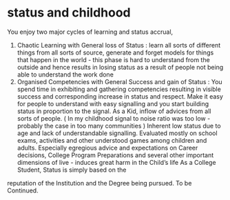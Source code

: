 # status and childhood

You enjoy two major cycles of learning and status accrual,
1. Chaotic Learning with General loss of Status : learn all sorts of different things from all sorts of source, generate and forget models for things that happen in the world - this phase is hard to understand from the outside and hence results in losing status as a result of people not being able to understand the work done
2. Organised Competencies with General Success and gain of Status : You spend time in exhibiting and gathering competencies resulting in visible success and corresponding increase in status and respect. Make it easy for people to understand with easy signalling and you start building status in proportion to the signal.
As a Kid, inflow of advices from all sorts of people. ( In my childhood signal to noise ratio was too low - probably the case in too many communities ) Inherent low status due to age and lack of understandable signalling. Evaluated mostly on school exams, activities and other understood games among children and adults. Especially egregious advice and expectations on Career decisions, College Program Preparations and several other important dimensions of live - induces great harm in the Child’s life
As a College Student, Status is simply based on the

reputation of the Institution and the Degree being pursued.
To be Continued.
